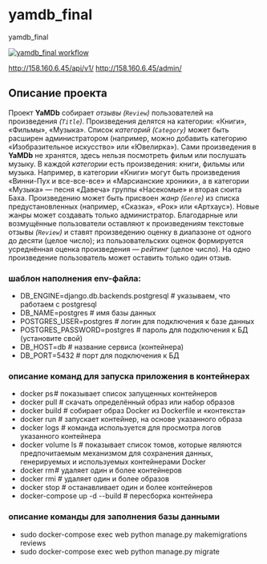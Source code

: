 # yamdb_final
yamdb_final 

[![yamdb_final workflow](https://github.com/Ker-r/yamdb_final/actions/workflows/yamdb_workflow.yml/badge.svg)](https://github.com/Ker-r/yamdb_final/actions/workflows/yamdb_workflow.yml)

http://158.160.6.45/api/v1/
http://158.160.6.45/admin/

## Описание проекта 

Проект __YaMDb__ собирает _отзывы (`Review`)_ пользователей на произведения _(`Title`)_. Произведения делятся на категории: «Книги», «Фильмы», «Музыка». Список _категорий (`Category`)_ может быть расширен администратором (например, можно добавить категорию «Изобразительное искусство» или «Ювелирка»).
Сами произведения в __YaMDb__ не хранятся, здесь нельзя посмотреть фильм или послушать музыку.
В каждой _категории_ есть произведения: книги, фильмы или музыка. Например, в категории «Книги» могут быть произведения «Винни-Пух и все-все-все» и «Марсианские хроники», а в категории «Музыка» — песня «Давеча» группы «Насекомые» и вторая сюита Баха.
Произведению может быть присвоен _жанр (`Genre`)_ из списка предустановленных (например, «Сказка», «Рок» или «Артхаус»). Новые жанры может создавать только администратор.
Благодарные или возмущённые пользователи оставляют к произведениям текстовые отзывы _(`Review`)_ и ставят произведению оценку в диапазоне от одного до десяти (целое число); из пользовательских оценок формируется усреднённая оценка произведения — _рейтинг_ (целое число). На одно произведение пользователь может оставить только один отзыв. 

### шаблон наполнения env-файла:
- DB_ENGINE=django.db.backends.postgresql # указываем, что работаем с postgresql
- DB_NAME=postgres # имя базы данных
- POSTGRES_USER=postgres # логин для подключения к базе данных
- POSTGRES_PASSWORD=postgres # пароль для подключения к БД (установите свой)
- DB_HOST=db # название сервиса (контейнера)
- DB_PORT=5432 # порт для подключения к БД

### описание команд для запуска приложения в контейнерах
- docker ps # показывает список запущенных контейнеров
- docker pull #  скачать определённый образ или набор образов
- docker build # собирает образ Docker из Dockerfile и «контекста»
- docker run # запускает контейнер, на основе указанного образа
- docker logs # команда используется для просмотра логов указанного контейнера
- docker volume ls # показывает список томов, которые являются предпочитаемым механизмом для сохранения данных, генерируемых и используемых контейнерами Docker
- docker rm # удаляет один и более контейнеров
- docker rmi # удаляет один и более образов
- docker stop # останавливает один и более контейнеров
- docker-compose up -d --build # пересборка контейнера

### описание команды для заполнения базы данными
- sudo docker-compose exec web python manage.py makemigrations reviews 
- sudo docker-compose exec web python manage.py migrate